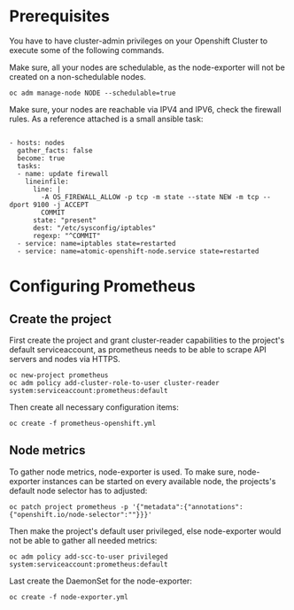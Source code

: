 # Prerequisites

You have to have cluster-admin privileges on your Openshift Cluster to execute some of the following commands.

Make sure, all your nodes are schedulable, as the node-exporter will not be created on a non-schedulable nodes.

```
oc adm manage-node NODE --schedulable=true
```

Make sure, your nodes are reachable via IPV4 and IPV6, check the firewall rules. As a reference attached is a small ansible task:
```

- hosts: nodes
  gather_facts: false
  become: true
  tasks:
  - name: update firewall
    lineinfile:
      line: |
        -A OS_FIREWALL_ALLOW -p tcp -m state --state NEW -m tcp --dport 9100 -j ACCEPT
        COMMIT
      state: "present"
      dest: "/etc/sysconfig/iptables"
      regexp: "^COMMIT"
  - service: name=iptables state=restarted
  - service: name=atomic-openshift-node.service state=restarted
```

# Configuring Prometheus

## Create the project

First create the project and grant cluster-reader capabilities to the project's default serviceaccount, as prometheus needs to be able to scrape API servers and nodes via HTTPS.

```
oc new-project prometheus
oc adm policy add-cluster-role-to-user cluster-reader system:serviceaccount:prometheus:default
```

Then create all necessary configuration items:
```
oc create -f prometheus-openshift.yml
```

## Node metrics

To gather node metrics, node-exporter is used. To make sure, node-exporter instances can be started on every available node, the projects's default node selector has to adjusted:
```
oc patch project prometheus -p '{"metadata":{"annotations":{"openshift.io/node-selector":""}}}'
```

Then make the project's default user privileged, else node-exporter would not be able to gather all needed metrics:
```
oc adm policy add-scc-to-user privileged system:serviceaccount:prometheus:default
```

Last create the DaemonSet for the node-exporter:
```
oc create -f node-exporter.yml
```
